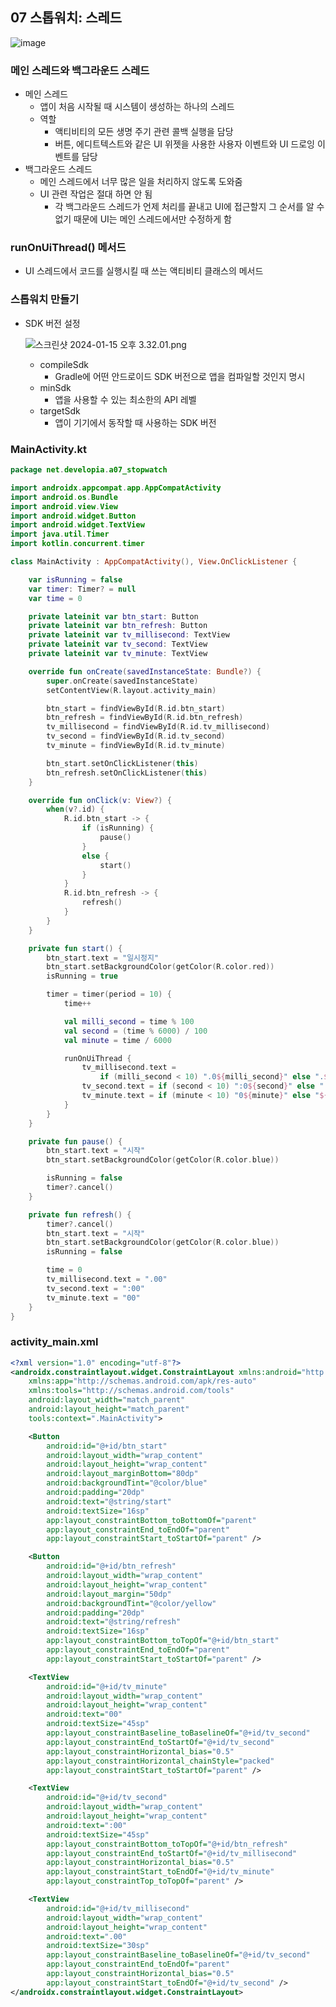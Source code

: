 ## 07 스톱워치: 스레드

![image](https://github.com/sangeun99/hyundai-it-e-msa-fullstack/assets/63828057/66db9ee2-ce87-4e1a-9c98-d7dba196267e)

### 메인 스레드와 백그라운드 스레드

- 메인 스레드
    - 앱이 처음 시작될 때 시스템이 생성하는 하나의 스레드
    - 역할
        - 액티비티의 모든 생명 주기 관련 콜백 실행을 담당
        - 버튼, 에디트텍스트와 같은 UI 위젯을 사용한 사용자 이벤트와 UI 드로잉 이벤트를 담당
- 백그라운드 스레드
    - 메인 스레드에서 너무 많은 일을 처리하지 않도록 도와줌
    - UI 관련 작업은 절대 하면 안 됨
        - 각 백그라운드 스레드가 언제 처리를 끝내고 UI에 접근할지 그 순서를 알 수 없기 때문에 UI는 메인 스레드에서만 수정하게 함

### runOnUiThread() 메서드

- UI 스레드에서 코드를 실행시킬 때 쓰는 액티비티 클래스의 메서드

### 스톱워치 만들기

- SDK 버전 설정
    
    ![스크린샷 2024-01-15 오후 3.32.01.png](https://prod-files-secure.s3.us-west-2.amazonaws.com/e9e2ce04-3c8c-4e77-a34f-f06eec9d1660/6ace40f8-fa6b-4f49-865a-4e256a07a728/%E1%84%89%E1%85%B3%E1%84%8F%E1%85%B3%E1%84%85%E1%85%B5%E1%86%AB%E1%84%89%E1%85%A3%E1%86%BA_2024-01-15_%E1%84%8B%E1%85%A9%E1%84%92%E1%85%AE_3.32.01.png)
    
    - compileSdk
        - Gradle에 어떤 안드로이드 SDK 버전으로 앱을 컴파일할 것인지 명시
    - minSdk
        - 앱을 사용할 수 있는 최소한의 API 레벨
    - targetSdk
        - 앱이 기기에서 동작할 때 사용하는 SDK 버전

### MainActivity.kt

```kotlin
package net.developia.a07_stopwatch

import androidx.appcompat.app.AppCompatActivity
import android.os.Bundle
import android.view.View
import android.widget.Button
import android.widget.TextView
import java.util.Timer
import kotlin.concurrent.timer

class MainActivity : AppCompatActivity(), View.OnClickListener {

    var isRunning = false
    var timer: Timer? = null
    var time = 0

    private lateinit var btn_start: Button
    private lateinit var btn_refresh: Button
    private lateinit var tv_millisecond: TextView
    private lateinit var tv_second: TextView
    private lateinit var tv_minute: TextView

    override fun onCreate(savedInstanceState: Bundle?) {
        super.onCreate(savedInstanceState)
        setContentView(R.layout.activity_main)

        btn_start = findViewById(R.id.btn_start)
        btn_refresh = findViewById(R.id.btn_refresh)
        tv_millisecond = findViewById(R.id.tv_millisecond)
        tv_second = findViewById(R.id.tv_second)
        tv_minute = findViewById(R.id.tv_minute)

        btn_start.setOnClickListener(this)
        btn_refresh.setOnClickListener(this)
    }

    override fun onClick(v: View?) {
        when(v?.id) {
            R.id.btn_start -> {
                if (isRunning) {
                    pause()
                }
                else {
                    start()
                }
            }
            R.id.btn_refresh -> {
                refresh()
            }
        }
    }

    private fun start() {
        btn_start.text = "일시정지"
        btn_start.setBackgroundColor(getColor(R.color.red))
        isRunning = true

        timer = timer(period = 10) {
            time++

            val milli_second = time % 100
            val second = (time % 6000) / 100
            val minute = time / 6000

            runOnUiThread {
                tv_millisecond.text =
                    if (milli_second < 10) ".0${milli_second}" else ".${milli_second}"
                tv_second.text = if (second < 10) ":0${second}" else ":${second}"
                tv_minute.text = if (minute < 10) "0${minute}" else "${minute}"
            }
        }
    }

    private fun pause() {
        btn_start.text = "시작"
        btn_start.setBackgroundColor(getColor(R.color.blue))

        isRunning = false
        timer?.cancel()
    }

    private fun refresh() {
        timer?.cancel()
        btn_start.text = "시작"
        btn_start.setBackgroundColor(getColor(R.color.blue))
        isRunning = false

        time = 0
        tv_millisecond.text = ".00"
        tv_second.text = ":00"
        tv_minute.text = "00"
    }
}
```

### activity_main.xml

```xml
<?xml version="1.0" encoding="utf-8"?>
<androidx.constraintlayout.widget.ConstraintLayout xmlns:android="http://schemas.android.com/apk/res/android"
    xmlns:app="http://schemas.android.com/apk/res-auto"
    xmlns:tools="http://schemas.android.com/tools"
    android:layout_width="match_parent"
    android:layout_height="match_parent"
    tools:context=".MainActivity">

    <Button
        android:id="@+id/btn_start"
        android:layout_width="wrap_content"
        android:layout_height="wrap_content"
        android:layout_marginBottom="80dp"
        android:backgroundTint="@color/blue"
        android:padding="20dp"
        android:text="@string/start"
        android:textSize="16sp"
        app:layout_constraintBottom_toBottomOf="parent"
        app:layout_constraintEnd_toEndOf="parent"
        app:layout_constraintStart_toStartOf="parent" />

    <Button
        android:id="@+id/btn_refresh"
        android:layout_width="wrap_content"
        android:layout_height="wrap_content"
        android:layout_margin="50dp"
        android:backgroundTint="@color/yellow"
        android:padding="20dp"
        android:text="@string/refresh"
        android:textSize="16sp"
        app:layout_constraintBottom_toTopOf="@+id/btn_start"
        app:layout_constraintEnd_toEndOf="parent"
        app:layout_constraintStart_toStartOf="parent" />

    <TextView
        android:id="@+id/tv_minute"
        android:layout_width="wrap_content"
        android:layout_height="wrap_content"
        android:text="00"
        android:textSize="45sp"
        app:layout_constraintBaseline_toBaselineOf="@+id/tv_second"
        app:layout_constraintEnd_toStartOf="@+id/tv_second"
        app:layout_constraintHorizontal_bias="0.5"
        app:layout_constraintHorizontal_chainStyle="packed"
        app:layout_constraintStart_toStartOf="parent" />

    <TextView
        android:id="@+id/tv_second"
        android:layout_width="wrap_content"
        android:layout_height="wrap_content"
        android:text=":00"
        android:textSize="45sp"
        app:layout_constraintBottom_toTopOf="@+id/btn_refresh"
        app:layout_constraintEnd_toStartOf="@+id/tv_millisecond"
        app:layout_constraintHorizontal_bias="0.5"
        app:layout_constraintStart_toEndOf="@+id/tv_minute"
        app:layout_constraintTop_toTopOf="parent" />

    <TextView
        android:id="@+id/tv_millisecond"
        android:layout_width="wrap_content"
        android:layout_height="wrap_content"
        android:text=".00"
        android:textSize="30sp"
        app:layout_constraintBaseline_toBaselineOf="@+id/tv_second"
        app:layout_constraintEnd_toEndOf="parent"
        app:layout_constraintHorizontal_bias="0.5"
        app:layout_constraintStart_toEndOf="@+id/tv_second" />
</androidx.constraintlayout.widget.ConstraintLayout>
```